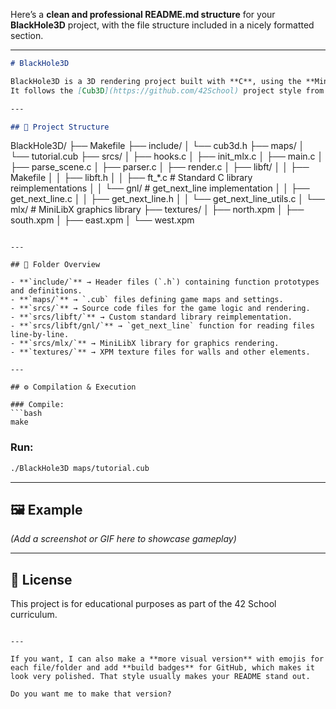 Here’s a **clean and professional README.md structure** for your **BlackHole3D** project, with the file structure included in a nicely formatted section.

---

```markdown
# BlackHole3D

BlackHole3D is a 3D rendering project built with **C**, using the **MiniLibX** graphics library and a custom **Libft** implementation.  
It follows the [Cub3D](https://github.com/42School) project style from 42 School, simulating a basic raycasting engine inspired by Wolfenstein 3D.

---

## 📂 Project Structure

```

BlackHole3D/
├── Makefile
├── include/
│   └── cub3d.h
├── maps/
│   └── tutorial.cub
├── srcs/
│   ├── hooks.c
│   ├── init\_mlx.c
│   ├── main.c
│   ├── parse\_scene.c
│   ├── parser.c
│   ├── render.c
│   ├── libft/
│   │   ├── Makefile
│   │   ├── libft.h
│   │   ├── ft\_\*.c               # Standard C library reimplementations
│   │   └── gnl/                  # get\_next\_line implementation
│   │       ├── get\_next\_line.c
│   │       ├── get\_next\_line.h
│   │       └── get\_next\_line\_utils.c
│   └── mlx/                      # MiniLibX graphics library
├── textures/
│   ├── north.xpm
│   ├── south.xpm
│   ├── east.xpm
│   └── west.xpm

````

---

## 📁 Folder Overview

- **`include/`** → Header files (`.h`) containing function prototypes and definitions.
- **`maps/`** → `.cub` files defining game maps and settings.
- **`srcs/`** → Source code files for the game logic and rendering.
- **`srcs/libft/`** → Custom standard library reimplementation.
- **`srcs/libft/gnl/`** → `get_next_line` function for reading files line-by-line.
- **`srcs/mlx/`** → MiniLibX library for graphics rendering.
- **`textures/`** → XPM texture files for walls and other elements.

---

## ⚙️ Compilation & Execution

### Compile:
```bash
make
````

### Run:

```bash
./BlackHole3D maps/tutorial.cub
```

---

## 🖼️ Example

*(Add a screenshot or GIF here to showcase gameplay)*

---

## 📜 License

This project is for educational purposes as part of the 42 School curriculum.

```

---

If you want, I can also make a **more visual version** with emojis for each file/folder and add **build badges** for GitHub, which makes it look very polished. That style usually makes your README stand out.  

Do you want me to make that version?
```
